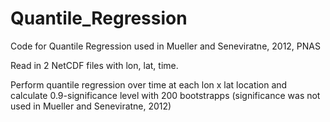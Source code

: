 # Quantile_Regression
Code for Quantile Regression used in Mueller and Seneviratne, 2012, PNAS

Read in 2 NetCDF files with lon, lat, time.

Perform quantile regression over time at each lon x lat location and
calculate 0.9-significance level with 200 bootstrapps (significance was not used in Mueller and Seneviratne, 2012)
